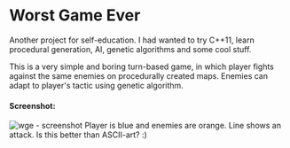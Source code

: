 # Worst Game Ever

Another project for self-education. I had wanted to try C++11, learn procedural generation, AI, genetic algorithms and some cool stuff.

This is a very simple and boring turn-based game, in which player fights against the same enemies on procedurally created maps. Enemies can adapt to player's tactic using genetic algorithm.

#### Screenshot:

![wge - screenshot](https://cloud.githubusercontent.com/assets/5664923/17451249/14b24cfe-5b6e-11e6-92bf-23f6a5f31309.PNG)
Player is blue and enemies are orange. Line shows an attack. Is this better than ASCII-art? :)
